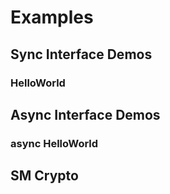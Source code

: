# Examples

## Sync Interface Demos

### HelloWorld

## Async Interface Demos

### async HelloWorld

## SM Crypto
